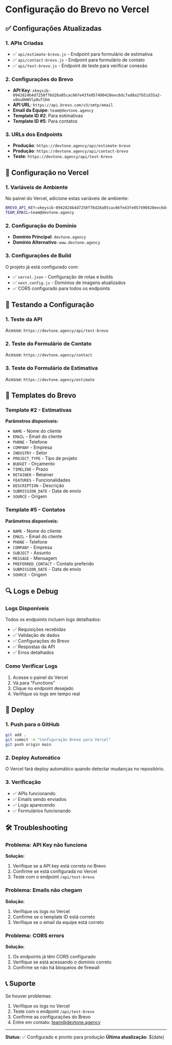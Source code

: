 # Configuração do Brevo no Vercel

## ✅ Configurações Atualizadas

### 1. APIs Criadas
- ✅ `api/estimate-brevo.js` - Endpoint para formulário de estimativa
- ✅ `api/contact-brevo.js` - Endpoint para formulário de contato
- ✅ `api/test-brevo.js` - Endpoint de teste para verificar conexão

### 2. Configurações do Brevo
- **API Key**: `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`
- **API URL**: `https://api.brevo.com/v3/smtp/email`
- **Email da Equipe**: `team@devtone.agency`
- **Template ID #2**: Para estimativas
- **Template ID #5**: Para contatos

### 3. URLs dos Endpoints
- **Produção**: `https://devtone.agency/api/estimate-brevo`
- **Produção**: `https://devtone.agency/api/contact-brevo`
- **Teste**: `https://devtone.agency/api/test-brevo`

## 🔧 Configuração no Vercel

### 1. Variáveis de Ambiente
No painel do Vercel, adicione estas variáveis de ambiente:

```bash
BREVO_API_KEY=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
TEAM_EMAIL=team@devtone.agency
```

### 2. Configuração do Domínio
- **Domínio Principal**: `devtone.agency`
- **Domínio Alternativo**: `www.devtone.agency`

### 3. Configurações de Build
O projeto já está configurado com:
- ✅ `vercel.json` - Configuração de rotas e builds
- ✅ `next.config.js` - Domínios de imagens atualizados
- ✅ CORS configurado para todos os endpoints

## 🧪 Testando a Configuração

### 1. Teste da API
Acesse: `https://devtone.agency/api/test-brevo`

### 2. Teste do Formulário de Contato
Acesse: `https://devtone.agency/contact`

### 3. Teste do Formulário de Estimativa
Acesse: `https://devtone.agency/estimate`

## 📧 Templates do Brevo

### Template #2 - Estimativas
**Parâmetros disponíveis:**
- `NAME` - Nome do cliente
- `EMAIL` - Email do cliente
- `PHONE` - Telefone
- `COMPANY` - Empresa
- `INDUSTRY` - Setor
- `PROJECT_TYPE` - Tipo de projeto
- `BUDGET` - Orçamento
- `TIMELINE` - Prazo
- `RETAINER` - Retainer
- `FEATURES` - Funcionalidades
- `DESCRIPTION` - Descrição
- `SUBMISSION_DATE` - Data de envio
- `SOURCE` - Origem

### Template #5 - Contatos
**Parâmetros disponíveis:**
- `NAME` - Nome do cliente
- `EMAIL` - Email do cliente
- `PHONE` - Telefone
- `COMPANY` - Empresa
- `SUBJECT` - Assunto
- `MESSAGE` - Mensagem
- `PREFERRED_CONTACT` - Contato preferido
- `SUBMISSION_DATE` - Data de envio
- `SOURCE` - Origem

## 🔍 Logs e Debug

### Logs Disponíveis
Todos os endpoints incluem logs detalhados:
- ✅ Requisições recebidas
- ✅ Validação de dados
- ✅ Configurações do Brevo
- ✅ Respostas da API
- ✅ Erros detalhados

### Como Verificar Logs
1. Acesse o painel do Vercel
2. Vá para "Functions"
3. Clique no endpoint desejado
4. Verifique os logs em tempo real

## 🚀 Deploy

### 1. Push para o GitHub
```bash
git add .
git commit -m "Configuração Brevo para Vercel"
git push origin main
```

### 2. Deploy Automático
O Vercel fará deploy automático quando detectar mudanças no repositório.

### 3. Verificação
- ✅ APIs funcionando
- ✅ Emails sendo enviados
- ✅ Logs aparecendo
- ✅ Formulários funcionando

## 🛠️ Troubleshooting

### Problema: API Key não funciona
**Solução:**
1. Verifique se a API key está correta no Brevo
2. Confirme se está configurada no Vercel
3. Teste com o endpoint `/api/test-brevo`

### Problema: Emails não chegam
**Solução:**
1. Verifique os logs no Vercel
2. Confirme se o template ID está correto
3. Verifique se o email da equipe está correto

### Problema: CORS errors
**Solução:**
1. Os endpoints já têm CORS configurado
2. Verifique se está acessando o domínio correto
3. Confirme se não há bloqueios de firewall

## 📞 Suporte

Se houver problemas:
1. Verifique os logs no Vercel
2. Teste com o endpoint `/api/test-brevo`
3. Confirme as configurações do Brevo
4. Entre em contato: team@devtone.agency

---

**Status**: ✅ Configurado e pronto para produção
**Última atualização**: $(date) 
